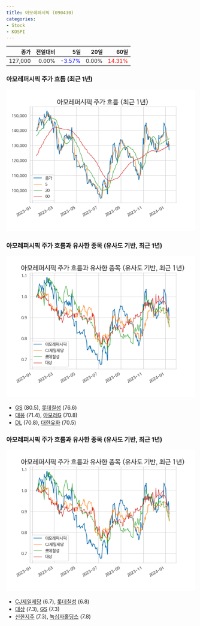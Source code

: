 ```yaml
---
title: 아모레퍼시픽 (090430)
categories:
- Stock
- KOSPI
---
```


|종가|전일대비|5일|20일|60일|
|---:|-------:|--:|---:|---:|
|127,000|0.00%|<span style="color: blue">-3.57%</span>|0.00%|<span style="color: red">14.31%</span>|

<!-- more -->
### 아모레퍼시픽 주가 흐름 (최근 1년)
![090430](/assets/images/stock/090430.png)


### 아모레퍼시픽 주가 흐름과 유사한 종목 (유사도 기반, 최근 1년)
![090430](/assets/images/stock/090430_sim.png)

- [GS](/078930/) (80.5), [롯데칠성](/005300/) (76.6)
- [대웅](/003090/) (71.4), [아모레G](/002790/) (70.8)
- [DL](/000210/) (70.8), [대한유화](/006650/) (70.5)


### 아모레퍼시픽 주가 흐름과 유사한 종목 (유사도 기반, 최근 1년)
![090430](/assets/images/stock/090430_sim.png)

- [CJ제일제당](/097950/) (6.7), [롯데칠성](/005300/) (6.8)
- [대상](/001680/) (7.3), [GS](/078930/) (7.3)
- [신한지주](/055550/) (7.3), [녹십자홀딩스](/005250/) (7.8)